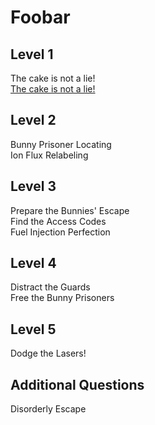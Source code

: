 # Foobar

## Level 1
The cake is not a lie!<br>
<a href="https://github.com/M-o-C-u-i-s-h-l-e/Foobar/tree/main/Level%201/The%20cake%20is%20not%20a%20lie!">The cake is not a lie!</a>

## Level 2
Bunny Prisoner Locating<br>
Ion Flux Relabeling<br>

## Level 3
Prepare the Bunnies' Escape<br>
Find the Access Codes<br>
Fuel Injection Perfection<br>

## Level 4
Distract the Guards<br>
Free the Bunny Prisoners<br>

## Level 5
Dodge the Lasers!<br>

## Additional Questions
Disorderly Escape<br>
